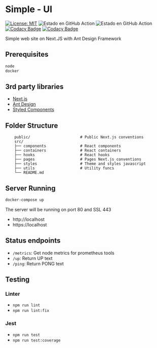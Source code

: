 # Simple - UI
[![License: MIT](https://img.shields.io/badge/License-MIT-yellow.svg)](https://opensource.org/licenses/MIT)
![Estado en GitHub Action](https://github.com/psbarrales/simple-ui/actions/workflows/ui.yml/badge.svg)
![Estado en GitHub Action](https://github.com/psbarrales/simple-ui/actions/workflows/security.yml/badge.svg)
[![Codacy Badge](https://app.codacy.com/project/badge/Grade/5077d23911514ce2ba27625fcd4c2aec)](https://www.codacy.com/gh/psbarrales/simple-ui/dashboard?utm_source=github.com&amp;utm_medium=referral&amp;utm_content=psbarrales/simple-ui&amp;utm_campaign=Badge_Grade)
[![Codacy Badge](https://app.codacy.com/project/badge/Coverage/5077d23911514ce2ba27625fcd4c2aec)](https://www.codacy.com/gh/psbarrales/simple-ui/dashboard?utm_source=github.com&utm_medium=referral&utm_content=psbarrales/simple-ui&utm_campaign=Badge_Coverage)

Simple web site on Next.JS with Ant Design Framework
## Prerequisites
```bash
node
docker
```

## 3rd party libraries
*   [Next.js](https://nextjs.org/)
*   [Ant Design](https://ant.design/)
*   [Styled Components](https://styled-components.com/)
## Folder Structure
```plain
    public/                      # Public Next.js conventions
    src/
    ├── components               # React components
    ├── containers               # React containers
    ├── hooks                    # React hooks
    ├── pages                    # Pages Next.js conventions
    ├── styles                   # Theme and styles javascript
    ├── utils                    # Utility funcs
    └── README.md
```

## Server Running
```bash
docker-compose up
```
The server will be running on port 80 and SSL 443
*   http://localhost
*   https://localhost

## Status endpoints
*   `/metrics`: Get node metrics for prometheus tools
*   `/up`: Return UP text
*   `/ping`: Return PONG text

## Testing
### Linter
*   `npm run lint`
*   `npm run lint:fix`
### Jest
*   `npm run test`
*   `npm run test:coverage`
